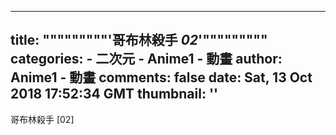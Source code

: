 
---
title: """""""""'哥布林殺手 _02_'"""""""""
categories: 
    - 二次元
    - Anime1 - 動畫
author: Anime1 - 動畫
comments: false
date: Sat, 13 Oct 2018 17:52:34 GMT
thumbnail: ''
---

<div>   
哥布林殺手 [02]  
</div>
            